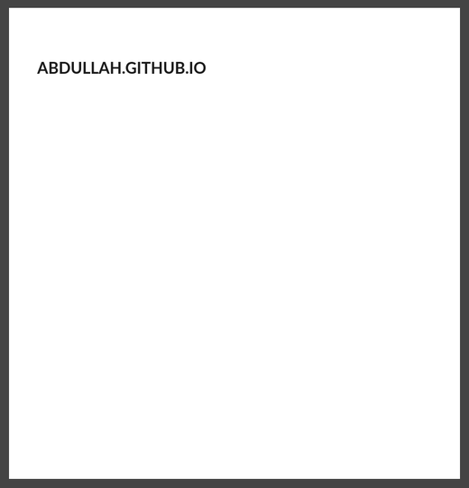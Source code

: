 # Abdullah.github.io
<html>
  <head>
    <title>Professional Resume</title>
    <link href="https://maxcdn.bootstrapcdn.com/font-awesome/4.7.0/css/font-awesome.min.css" rel="stylesheet" integrity="sha384-wvfXpqpZZVQGK6TAh5PVlGOfQNHSoD2xbE+QkPxCAFlNEevoEH3Sl0sibVcOQVnN" crossorigin="anonymous">
    <link href="https://fonts.googleapis.com/css?family=Lato|Open+Sans" rel="stylesheet">
    <style>
      html {
        background-color: #444;
        padding: 0 1em;
      }
      body {
        background-color: #FFF;
        font-family: 'Lato', sans-serif;
        margin: 1em auto;
        max-width: 50em;
        height: 52.625em;
      }
      #section-left {
        width: 35%;
        float: left;
        height: 100%;
        background-color: #fc7a70;
        color: #fff;
        text-align: center;
      }
      #section-left .section {
        margin-top: 40%;
        padding: 1em;
      }
      #section-left .section .logo {
        height: 150px;
        width: 150px;
        border-radius: 50%;
        margin: 0 auto;
        background: url('http://jaipurstudents.com/broker/wp-content/uploads/2015/10/dummy-logo-300x140.png');
      }

      .intro hr {
        width: 4em;
        display: block;
        height: 2px;
        border: 0px;
        border-top: 2px solid;
      }

      .dob {
        text-decoration: overline underline;
      }

      .intro .content {
        margin-bottom: 20px;
      }

      #contact {
        margin-top: 40px;
      }

      h1 {
        font-family: 'Open Sans', sans-serif;
        text-transform: uppercase;
      }

      #section-right {
        width: 65%;
        float: right;
        /*height: 100%;*/
      }
      #section-right .section {
        margin: 0 0 30px 0;
      }
      .wrapper {
        padding: 2em;
      }
      .fa {
        margin-right: 15px;
      }
      .wrapper .title {
        color: #fc7a70;
        font-size: 1.3em;
        font-variant: small-caps;
        letter-spacing: 0.1em;
        font-weight: bold;
        border-bottom: 2px solid #f2f2f2;
      }
      a:link {
        color: #fff;
        text-decoration: none;
      }
      a:visited {
        color: #fff;
        text-decoration: none;
      }
      a:hover {
        color: #fff;
        text-decoration: none;
      }
      a:active {
        color: #fff;
        text-decoration: none;
      }
      h2 {
        text-transform: uppercase;
        font-size: 1em;
      }
      h3 {
        font-size: 0.8em;
        text-transform: uppercase;
        font-weight: normal;
      }

    </style>
  </head>

  <body>
    <div id="section-left">
      <div class="section intro">
        <div class="logo"></div>
        <h1>Ram Bahadur</h1>
        <div class="content">
          <span class="dob">23 APR 1996</span> <br>
          <span class="intro">Developer</span> <br>
          <span class="title">GoLang</span>
        </div>
        <hr>
        <div id="contact">

          <span class="num">701-799-7979</span>

          <div class="email">
            <i class="fa fa-envelope-open-o" aria-hidden="true"></i>
            <a href="mailto:rambahadur@example.com">aboodetube@gmail.com</a>
          </div>
          <div class="web">
            <i class="fa fa-link" aria-hidden="true"></i>
            <a href=""></a>
          </div>
        </div>
      </div>
    </div>

    <div id="section-right">
      <div class="wrapper">
        <div class="section">
          <div class="title">
            <i class="fa fa-user" aria-hidden="true"></i>
            Profile
          </div>
          <p>I am a IT student in Mstate</p>
        </div>

        <div class="section">
          <div class="title">
            <i class="fa fa-pencil" aria-hidden="true"></i>
           
        <div class="section">
          <div class="title">
            <i class="fa fa-book" aria-hidden="true"></i>
            Education
          </div>
          <p>I have completed my high school</p>

   

        <div class="section">
          <div class="title">
            <i class="fa fa-book" aria-hidden="true"></i>
            Skills
          </div>
          <ul>
            <li>Programming</li>
            <li>Photo Editing</li>
            <li>Project Management</li>
          </ul>
        </div>

 
